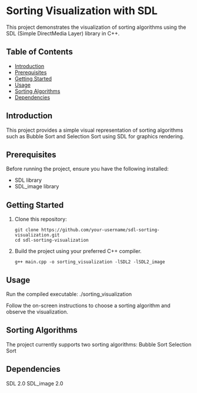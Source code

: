 # Sorting Visualization with SDL

This project demonstrates the visualization of sorting algorithms using the SDL (Simple DirectMedia Layer) library in C++.

## Table of Contents

- [Introduction](#introduction)
- [Prerequisites](#prerequisites)
- [Getting Started](#getting-started)
- [Usage](#usage)
- [Sorting Algorithms](#sorting-algorithms)
- [Dependencies](#dependencies)


## Introduction

This project provides a simple visual representation of sorting algorithms such as Bubble Sort and Selection Sort using SDL for graphics rendering.

## Prerequisites

Before running the project, ensure you have the following installed:

- SDL library
- SDL_image library

## Getting Started

1. Clone this repository:

   ```
   git clone https://github.com/your-username/sdl-sorting-visualization.git
   cd sdl-sorting-visualization
2. Build the project using your preferred C++ compiler.
   ```
   g++ main.cpp -o sorting_visualization -lSDL2 -lSDL2_image

## Usage
Run the compiled executable:
./sorting_visualization


Follow the on-screen instructions to choose a sorting algorithm and observe the visualization.




## Sorting Algorithms
The project currently supports two sorting algorithms:
Bubble Sort
Selection Sort

## Dependencies
SDL 2.0
SDL_image 2.0




